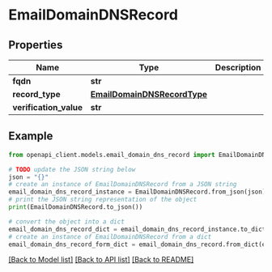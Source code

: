 # EmailDomainDNSRecord


## Properties

Name | Type | Description | Notes
------------ | ------------- | ------------- | -------------
**fqdn** | **str** |  | [optional] 
**record_type** | [**EmailDomainDNSRecordType**](EmailDomainDNSRecordType.md) |  | [optional] 
**verification_value** | **str** |  | [optional] 

## Example

```python
from openapi_client.models.email_domain_dns_record import EmailDomainDNSRecord

# TODO update the JSON string below
json = "{}"
# create an instance of EmailDomainDNSRecord from a JSON string
email_domain_dns_record_instance = EmailDomainDNSRecord.from_json(json)
# print the JSON string representation of the object
print(EmailDomainDNSRecord.to_json())

# convert the object into a dict
email_domain_dns_record_dict = email_domain_dns_record_instance.to_dict()
# create an instance of EmailDomainDNSRecord from a dict
email_domain_dns_record_form_dict = email_domain_dns_record.from_dict(email_domain_dns_record_dict)
```
[[Back to Model list]](../README.md#documentation-for-models) [[Back to API list]](../README.md#documentation-for-api-endpoints) [[Back to README]](../README.md)


